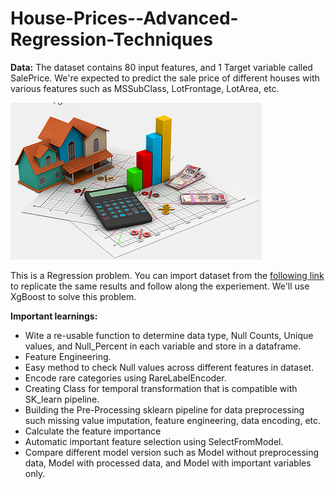 # House-Prices--Advanced-Regression-Techniques
**Data:** The dataset contains 80 input features, and 1 Target variable called SalePrice. We're expected to predict the sale price of different houses with various features such as MSSubClass, LotFrontage, LotArea, etc. 

![House Price Prediction](https://github.com/Praveen76/House-Prices--Advanced-Regression-Techniques/blob/main/1_D6s2K1y7kjE14swcgITB1w.png
)


This is a Regression problem. You can import dataset from the [following link](https://www.kaggle.com/c/house-prices-advanced-regression-techniques/data) to replicate the same results and follow along the experiement. We'll use XgBoost to solve this problem.

**Important learnings:**
* Wite a re-usable function to determine data type, Null Counts,	Unique values, and Null_Percent in each variable and store in a dataframe.
* Feature Engineering.
* Easy method to check Null values across different features in dataset.
* Encode rare categories using RareLabelEncoder.
* Creating Class for temporal transformation that is compatible with SK_learn pipeline.
* Building the Pre-Processing sklearn pipeline for data preprocessing such missing value imputation, feature engineering, data encoding, etc.
* Calculate the feature importance
* Automatic important feature selection using SelectFromModel.
* Compare different model version such as Model without preprocessing data, Model with processed data, and Model with important variables only.
